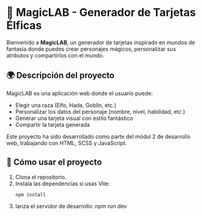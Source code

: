 # 🧙 MagicLAB - Generador de Tarjetas Élficas

Bienvenido a **MagicLAB**, un generador de tarjetas inspirado en mundos de fantasía donde puedes crear personajes mágicos, personalizar sus atributos y compartirlos con el mundo.

## 🌍 Descripción del proyecto

MagicLAB es una aplicación web donde el usuario puede:

- Elegir una raza (Elfo, Hada, Goblin, etc.)
- Personalizar los datos del personaje (nombre, nivel, habilidad, etc.)
- Generar una tarjeta visual con estilo fantástico
- Compartir la tarjeta generada

Este proyecto ha sido desarrollado como parte del módul 2 de desarrollo web, trabajando con HTML, SCSS y JavaScript.

## 🚀 Cómo usar el proyecto

1. Clona el repositorio.
2. Instala las dependencias si usas Vite:
   ```bash
   npm install
3. lanza el servidor de desarrollo:
   npm run dev


